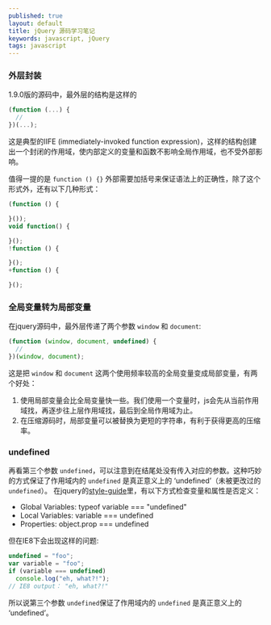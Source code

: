 ```yaml
---
published: true
layout: default
title: jQuery 源码学习笔记
keywords: javascript, jQuery
tags: javascript
---
```


### 外层封装
1.9.0版的源码中，最外层的结构是这样的

```javascript
(function (...) {
  //
})(...);
```

这是典型的IIFE (immediately-invoked function expression)，这样的结构创建出一个封闭的作用域，使内部定义的变量和函数不影响全局作用域，也不受外部影响。

值得一提的是 `function () {}` 外部需要加括号来保证语法上的正确性，除了这个形式外，还有以下几种形式：

```javascript
(function () {

}());
void function() {

}();
!function () {

}();
+function () {

}();
```

### 全局变量转为局部变量

在jquery源码中，最外层传递了两个参数 `window` 和 `document`:

```javascript
(function (window, document, undefined) {
  //
})(window, document);
```

这是把 `window` 和 `document` 这两个使用频率较高的全局变量变成局部变量，有两个好处：
1. 使用局部变量会比全局变量快一些。我们使用一个变量时，js会先从当前作用域找，再逐步往上层作用域找，最后到全局作用域为止。
2. 在压缩源码时，局部变量可以被替换为更短的字符串，有利于获得更高的压缩率。


### undefined

再看第三个参数 `undefined`，可以注意到在结尾处没有传入对应的参数。这种巧妙的方式保证了作用域内的 `undefined` 是真正意义上的 ‘undefined’（未被更改过的 `undefined`）。
在jquery的[style-guide](http://contribute.jquery.org/style-guide/js/#type-checks)里，有以下方式检查变量和属性是否定义：

- Global Variables: typeof variable === "undefined"
- Local Variables: variable === undefined
- Properties: object.prop === undefined

但在IE8下会出现这样的问题:

```javascript
undefined = "foo";
var variable = "foo";
if (variable === undefined)
  console.log("eh, what?!");
// IE8 output： "eh, what?!"
```

所以说第三个参数 `undefined`保证了作用域内的 `undefined` 是真正意义上的 ‘undefined’。
